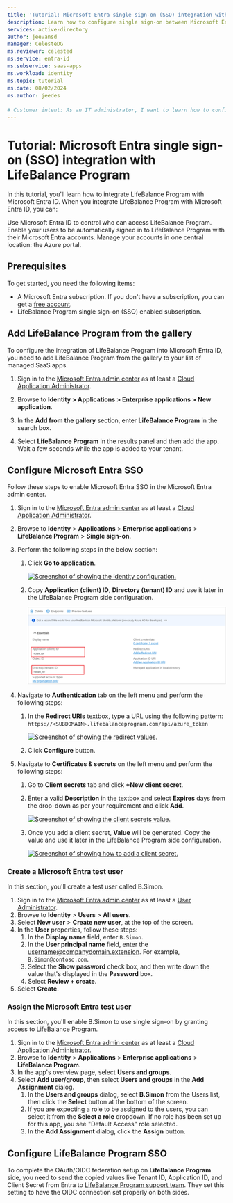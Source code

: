 ```yaml
---
title: 'Tutorial: Microsoft Entra single sign-on (SSO) integration with LifeBalance Program'
description: Learn how to configure single sign-on between Microsoft Entra and LifeBalance Program.
services: active-directory
author: jeevansd
manager: CelesteDG
ms.reviewer: celested
ms.service: entra-id
ms.subservice: saas-apps
ms.workload: identity
ms.topic: tutorial
ms.date: 08/02/2024
ms.author: jeedes

# Customer intent: As an IT administrator, I want to learn how to configure single sign-on between Microsoft Entra ID and LifeBalance Program so that I can control who has access to LifeBalance Program, enable automatic sign-in with Microsoft Entra accounts, and manage my accounts in one central location.
---
```


# Tutorial: Microsoft Entra single sign-on (SSO) integration with LifeBalance Program

In this tutorial, you'll learn how to integrate LifeBalance Program with Microsoft Entra ID. When you integrate LifeBalance Program with Microsoft Entra ID, you can:

Use Microsoft Entra ID to control who can access LifeBalance Program.
Enable your users to be automatically signed in to LifeBalance Program with their Microsoft Entra accounts.
Manage your accounts in one central location: the Azure portal.

## Prerequisites

To get started, you need the following items:

* A Microsoft Entra subscription. If you don't have a subscription, you can get a [free account](https://azure.microsoft.com/free/).
* LifeBalance Program single sign-on (SSO) enabled subscription.

## Add LifeBalance Program from the gallery

To configure the integration of LifeBalance Program into Microsoft Entra ID, you need to add LifeBalance Program from the gallery to your list of managed SaaS apps.

1. Sign in to the [Microsoft Entra admin center](https://entra.microsoft.com) as at least a [Cloud Application Administrator](~/identity/role-based-access-control/permissions-reference.md#cloud-application-administrator).

1. Browse to **Identity > Applications > Enterprise applications > New application**.

1. In the **Add from the gallery** section, enter **LifeBalance Program** in the search box.

1. Select **LifeBalance Program** in the results panel and then add the app. Wait a few seconds while the app is added to your tenant.

## Configure Microsoft Entra SSO

Follow these steps to enable Microsoft Entra SSO in the Microsoft Entra admin center.

1. Sign in to the [Microsoft Entra admin center](https://entra.microsoft.com) as at least a [Cloud Application Administrator](~/identity/role-based-access-control/permissions-reference.md#cloud-application-administrator).

1. Browse to **Identity** > **Applications** > **Enterprise applications** > **LifeBalance Program** > **Single sign-on**.

1. Perform the following steps in the below section:

    1. Click **Go to application**.

        [![Screenshot of showing the identity configuration.](common/go-to-application.png)](common/go-to-application.png#lightbox)

    1. Copy **Application (client) ID**, **Directory (tenant) ID** and use it later in the LifeBalance Program side configuration.

        ![Screenshot shows Settings for the configuration.](./media/lifebalance-program-oidc-tutorial/directory.png "Settings")

1. Navigate to **Authentication** tab on the left menu and perform the following steps:

    1. In the **Redirect URIs** textbox, type a URL using the following pattern:
    `https://<SUBDOMAIN>.lifebalanceprogram.com/api/azure_token`

        [![Screenshot of showing the redirect values.](common/redirect.png)](common/redirect.png#lightbox)

    1. Click **Configure** button.

1. Navigate to **Certificates & secrets** on the left menu and perform the following steps:

    1. Go to **Client secrets** tab and click **+New client secret**.
    1. Enter a valid **Description** in the textbox and select **Expires** days from the drop-down as per your requirement and click **Add**.

        [![Screenshot of showing the client secrets value.](common/client-secret.png)](common/client-secret.png#lightbox)

    1. Once you add a client secret, **Value** will be generated. Copy the value and use it later in the LifeBalance Program side configuration.

        [![Screenshot of showing how to add a client secret.](common/client.png)](common/client.png#lightbox)

### Create a Microsoft Entra test user

In this section, you'll create a test user called B.Simon.

1. Sign in to the [Microsoft Entra admin center](https://entra.microsoft.com) as at least a [User Administrator](~/identity/role-based-access-control/permissions-reference.md#user-administrator).
1. Browse to **Identity** > **Users** > **All users**.
1. Select **New user** > **Create new user**, at the top of the screen.
1. In the **User** properties, follow these steps:
   1. In the **Display name** field, enter `B.Simon`.  
   1. In the **User principal name** field, enter the username@companydomain.extension. For example, `B.Simon@contoso.com`.
   1. Select the **Show password** check box, and then write down the value that's displayed in the **Password** box.
   1. Select **Review + create**.
1. Select **Create**.

### Assign the Microsoft Entra test user

In this section, you'll enable B.Simon to use single sign-on by granting access to LifeBalance Program.

1. Sign in to the [Microsoft Entra admin center](https://entra.microsoft.com) as at least a [Cloud Application Administrator](~/identity/role-based-access-control/permissions-reference.md#cloud-application-administrator).
1. Browse to **Identity** > **Applications** > **Enterprise applications** > **LifeBalance Program**.
1. In the app's overview page, select **Users and groups**.
1. Select **Add user/group**, then select **Users and groups** in the **Add Assignment** dialog.
   1. In the **Users and groups** dialog, select **B.Simon** from the Users list, then click the **Select** button at the bottom of the screen.
   1. If you are expecting a role to be assigned to the users, you can select it from the **Select a role** dropdown. If no role has been set up for this app, you see "Default Access" role selected.
   1. In the **Add Assignment** dialog, click the **Assign** button.

## Configure LifeBalance Program SSO

To complete the OAuth/OIDC federation setup on **LifeBalance Program** side, you need to send the copied values like  Tenant ID, Application ID, and Client Secret from Entra to [LifeBalance Program support team](mailto:info@lifebalanceprogram.com). They set this setting to have the OIDC connection set properly on both sides.